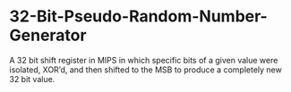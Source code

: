 # 32-Bit-Pseudo-Random-Number-Generator
A 32 bit shift register in MIPS in which specific bits of a given value were isolated, XOR’d, and then shifted to the MSB to produce a completely new 32 bit value.
